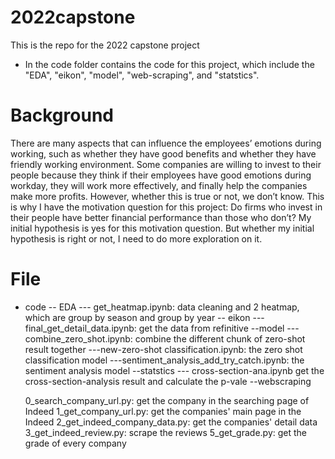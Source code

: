 # 2022capstone
This is the repo for the 2022 capstone project

- In the code folder contains the code for this project, which include the "EDA", "eikon", "model", "web-scraping", and "statstics".

# Background
There are many aspects that can influence the employees’ emotions during working, such as whether they have good benefits and whether they have friendly working environment. Some companies are willing to invest to their people because they think if their employees have good emotions during workday, they will work more effectively, and finally help the companies make more profits. However, whether this is true or not, we don’t know. This is why I have the motivation question for this project: Do firms who invest in their people have better financial performance than those who don’t? My initial hypothesis is yes for this motivation question. But whether my initial hypothesis is right or not, I need to do more exploration on it.

# File
- code
  -- EDA
    --- get_heatmap.ipynb: data cleaning and 2 heatmap, which are group by season and group by year
  -- eikon
    --- final_get_detail_data.ipynb: get the data from refinitive
  --model
    ---combine_zero_shot.ipynb: combine the different chunk of zero-shot  result together
    ---new-zero-shot classification.ipynb: the zero shot classification model
    ---sentiment_analysis_add_try_catch.ipynb: the sentiment analysis model
  --statstics
    --- cross-section-ana.ipynb get the cross-section-analysis result and calculate the p-vale
  --webscraping


  0_search_company_url.py: get the company in the searching page of Indeed
  1_get_company_url.py: get the companies' main page in the Indeed
  2_get_indeed_company_data.py: get the companies' detail data
  3_get_indeed_review.py: scrape the reviews
  5_get_grade.py: get the grade of every company

